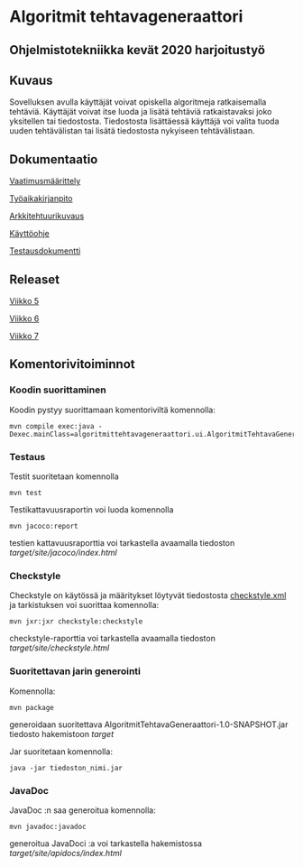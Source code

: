 # Algoritmit tehtavageneraattori

## Ohjelmistotekniikka kevät 2020 harjoitustyö

## Kuvaus
Sovelluksen avulla käyttäjät voivat opiskella algoritmeja ratkaisemalla tehtäviä. Käyttäjät voivat itse luoda ja lisätä tehtäviä ratkaistavaksi joko yksitellen tai tiedostosta. Tiedostosta lisättäessä käyttäjä voi valita tuoda uuden tehtävälistan tai lisätä tiedostosta nykyiseen tehtävälistaan.


## Dokumentaatio
[Vaatimusmäärittely](/AlgoritmitTehtavaGeneraattori/dokumentointi/vaatimustenmaarittely.md)

[Työaikakirjanpito](/AlgoritmitTehtavaGeneraattori/dokumentointi/tyoaikakirjanpito.md)

[Arkkitehtuurikuvaus](/AlgoritmitTehtavaGeneraattori/dokumentointi/arkkitehtuuri.md)

[Käyttöohje](/AlgoritmitTehtavaGeneraattori/dokumentointi/kayttoohje.md)

[Testausdokumentti](/AlgoritmitTehtavaGeneraattori/dokumentointi/testaus.md)

## Releaset
[Viikko 5](https://github.com/larikkai/ot-harjoitustyo/releases/tag/viikko5)

[Viikko 6](https://github.com/larikkai/ot-harjoitustyo/releases/tag/viikko6)

[Viikko 7](https://github.com/larikkai/ot-harjoitustyo/releases/tag/viikko7)

## Komentorivitoiminnot

### Koodin suorittaminen

Koodin pystyy suorittamaan komentoriviltä komennolla:
```
mvn compile exec:java -Dexec.mainClass=algoritmittehtavageneraattori.ui.AlgoritmitTehtavaGeneraattoriUi
```

### Testaus

Testit suoritetaan komennolla
```
mvn test
```

Testikattavuusraportin voi luoda komennolla
```
mvn jacoco:report
```
testien kattavuusraporttia voi tarkastella avaamalla tiedoston _target/site/jacoco/index.html_

### Checkstyle

Checkstyle on käytössä ja määritykset löytyvät tiedostosta [checkstyle.xml](/AlgoritmitTehtavaGeneraattori/checkstyle.xml) ja tarkistuksen voi suorittaa komennolla:
```
mvn jxr:jxr checkstyle:checkstyle
```
checkstyle-raporttia voi tarkastella avaamalla tiedoston _target/site/checkstyle.html_

### Suoritettavan jarin generointi
Komennolla:
```
mvn package
```
generoidaan suoritettava AlgoritmitTehtavaGeneraattori-1.0-SNAPSHOT.jar tiedosto hakemistoon _target_

Jar suoritetaan komennolla:
```
java -jar tiedoston_nimi.jar
```
### JavaDoc
JavaDoc :n saa generoitua komennolla:
```
mvn javadoc:javadoc
```
generoitua JavaDoci :a voi tarkastella hakemistossa _target/site/apidocs/index.html_
